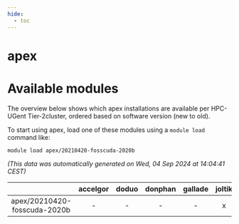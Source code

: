 ```yaml
---
hide:
  - toc
---
```


apex
====

# Available modules


The overview below shows which apex installations are available per HPC-UGent Tier-2cluster, ordered based on software version (new to old).

To start using apex, load one of these modules using a `module load` command like:

```shell
module load apex/20210420-fosscuda-2020b
```

*(This data was automatically generated on Wed, 04 Sep 2024 at 14:04:41 CEST)*  

| |accelgor|doduo|donphan|gallade|joltik|shinx|skitty|
| :---: | :---: | :---: | :---: | :---: | :---: | :---: | :---: |
|apex/20210420-fosscuda-2020b|-|-|-|-|x|-|-|
